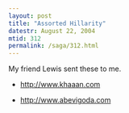```yaml
---
layout: post
title: "Assorted Hillarity"
datestr: August 22, 2004
mtid: 312
permalink: /saga/312.html
---
```


My friend Lewis sent these to me.

* <a href="http://www.khaaan.com/" title="Khaaan!">http://www.khaaan.com</a>

* <a href="http://www.abevigoda.com" title="Abe Vigoda Status">http://www.abevigoda.com</a>
